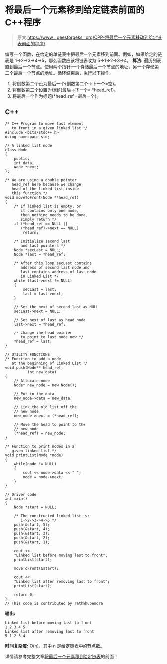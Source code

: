 # 将最后一个元素移到给定链表前面的 C++程序

> 原文:[https://www . geesforgeks . org/CPP-将最后一个元素移动到给定链表前面的程序/](https://www.geeksforgeeks.org/cpp-program-for-moving-last-element-to-front-of-a-given-linked-list/)

编写一个函数，在给定的单链表中把最后一个元素移到前面。例如，如果给定的链表是 1->2->3->4->5，那么函数应该将链表改为 5->1->2->3->4。
**算法:**
遍历列表直到最后一个节点。使用两个指针:一个存储最后一个节点的地址，另一个存储第二个最后一个节点的地址。循环结束后，执行以下操作。

1.  将倒数第二个设为最后一个(倒数第二个->下一个=空)。
2.  将倒数第二个设置为标题(最后->下一个= *head_ref)。
3.  将最后一个作为标题(*head_ref =最后一个)。

## C++

```
/* C++ Program to move last element 
   to front in a given linked list */
#include <bits/stdc++.h>
using namespace std;

// A linked list node 
class Node 
{ 
    public:
    int data; 
    Node *next; 
}; 

/* We are using a double pointer
   head_ref here because we change 
   head of the linked list inside 
   this function.*/
void moveToFront(Node **head_ref) 
{ 
    /* If linked list is empty, or 
       it contains only one node, 
       then nothing needs to be done,
       simply return */
    if (*head_ref == NULL || 
       (*head_ref)->next == NULL) 
        return; 

    /* Initialize second last
       and last pointers */
    Node *secLast = NULL; 
    Node *last = *head_ref; 

    /* After this loop secLast contains
       address of second last node and 
       last contains address of last node 
       in Linked List */
    while (last->next != NULL) 
    { 
        secLast = last; 
        last = last->next; 
    } 

    // Set the next of second last as NULL 
    secLast->next = NULL; 

    // Set next of last as head node 
    last->next = *head_ref; 

    /* Change the head pointer
       to point to last node now */
    *head_ref = last; 
} 

// UTILITY FUNCTIONS 
/* Function to add a node 
   at the beginning of Linked List */
void push(Node** head_ref, 
          int new_data) 
{ 
    // Allocate node 
    Node* new_node = new Node();

    // Put in the data 
    new_node->data = new_data; 

    // Link the old list off the 
    // new node 
    new_node->next = (*head_ref); 

    // Move the head to point to the 
    // new node 
    (*head_ref) = new_node; 
} 

/* Function to print nodes in a 
   given linked list */
void printList(Node *node) 
{ 
    while(node != NULL) 
    { 
        cout << node->data << " "; 
        node = node->next; 
    } 
} 

// Driver code 
int main() 
{ 
    Node *start = NULL; 

    /* The constructed linked list is: 
       1->2->3->4->5 */
    push(&start, 5); 
    push(&start, 4); 
    push(&start, 3); 
    push(&start, 2); 
    push(&start, 1); 

    cout << 
    "Linked list before moving last to front"; 
    printList(start); 

    moveToFront(&start); 

    cout << 
    "Linked list after removing last to front"; 
    printList(start); 

    return 0; 
} 
// This code is contributed by rathbhupendra
```

**输出:**

```
Linked list before moving last to front 
1 2 3 4 5 
Linked list after removing last to front 
5 1 2 3 4
```

**时间复杂度:** O(n)，其中 n 是给定链表中的节点数。

详情请参考完整文章[将最后一个元素移到给定链表](https://www.geeksforgeeks.org/move-last-element-to-front-of-a-given-linked-list/)的前面！